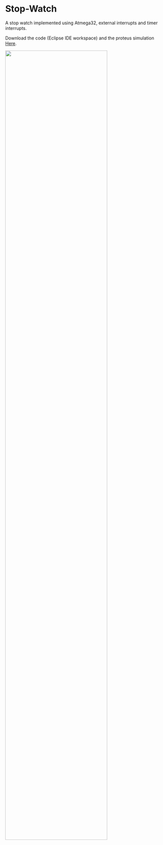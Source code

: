 # Stop-Watch

A stop watch implemented using Atmega32, external interrupts and timer interrupts.

Download the code (Eclipse IDE workspace) and the proteus simulation <a href="https://www.mediafire.com/file/8b7i24pdgqj46pu/Project-2.rar/file">Here</a>.


<img src="https://user-images.githubusercontent.com/85132955/212492144-9b62f828-30e9-43a0-978c-91db6a7c2a5e.png" style="display:block; width: 80%;">
